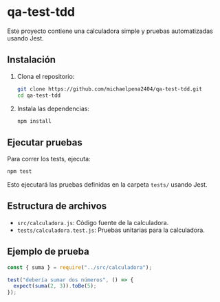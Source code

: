 # qa-test-tdd

Este proyecto contiene una calculadora simple y pruebas automatizadas usando Jest.

## Instalación

1. Clona el repositorio:
   ```sh
   git clone https://github.com/michaelpena2404/qa-test-tdd.git
   cd qa-test-tdd
   ```

2. Instala las dependencias:
   ```sh
   npm install
   ```

## Ejecutar pruebas

Para correr los tests, ejecuta:

```sh
npm test
```

Esto ejecutará las pruebas definidas en la carpeta `tests/` usando Jest.

## Estructura de archivos

- `src/calculadora.js`: Código fuente de la calculadora.
- `tests/calculadora.test.js`: Pruebas unitarias para la calculadora.

## Ejemplo de prueba

```js
const { suma } = require("../src/calculadora");

test("debería sumar dos números", () => {
  expect(suma(2, 3)).toBe(5);
});
```